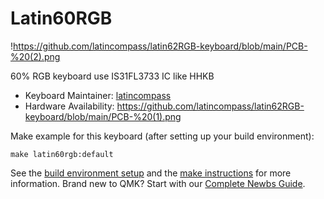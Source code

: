 # Latin60RGB

!https://github.com/latincompass/latin62RGB-keyboard/blob/main/PCB-%20(2).png

 60% RGB keyboard use IS31FL3733 IC like HHKB

* Keyboard Maintainer: [latincompass](https://github.com/latincompass)
* Hardware Availability: https://github.com/latincompass/latin62RGB-keyboard/blob/main/PCB-%20(1).png

Make example for this keyboard (after setting up your build environment):

    make latin60rgb:default

See the [build environment setup](https://docs.qmk.fm/#/getting_started_build_tools) and the [make instructions](https://docs.qmk.fm/#/getting_started_make_guide) for more information. Brand new to QMK? Start with our [Complete Newbs Guide](https://docs.qmk.fm/#/newbs).
